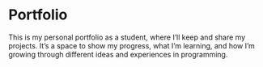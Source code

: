 # Portfolio
This is my personal portfolio as a student, where I’ll keep and share my projects. It’s a space to show my progress, what I’m learning, and how I’m growing through different ideas and experiences in programming.

